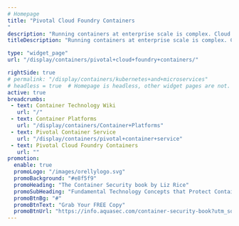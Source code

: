 ```yaml
---
# Homepage
title: "Pivotal Cloud Foundry Containers
"
description: "Running containers at enterprise scale is complex. Cloud Foundry enables enterprises to reap the benefits of containers, support cloud architectures and continue to build a DevOps culture."
titleDescription: "Running containers at enterprise scale is complex. Cloud Foundry enables enterprises to reap the benefits of containers, support cloud architectures and continue to build a DevOps culture." 

type: "widget_page"
url: "/display/containers/pivotal+cloud+foundry+containers/" 

rightSide: true 
# permalink: "/display/containers/kubernetes+and+microservices"
# headless = true  # Homepage is headless, other widget pages are not.
active: true
breadcrumbs:
 - text: Container Technology Wiki
   url: "/"
 - text: Container Platforms
   url: "/display/containers/Container+Platforms"
 - text: Pivotal Container Service
   url: "/display/containers/pivotal+container+service"
 - text: Pivotal Cloud Foundry Containers
   url: ""
promotion:
  enable: true
  promoLogo: "/images/orellylogo.svg"
  promoBackground: "#e8f5f9"
  promoHeading: "The Container Security book by Liz Rice"
  promoSubHeading: "Fundamental Technology Concepts that Protect Containerized Applications"
  promoBtnBg: "#"
  promoBtnText: "Grab Your FREE Copy"
  promoBtnUrl: "https://info.aquasec.com/container-security-book?utm_source=wiki"
---
```


